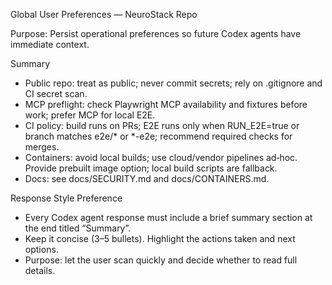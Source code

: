 Global User Preferences — NeuroStack Repo

Purpose: Persist operational preferences so future Codex agents have immediate context.

Summary
- Public repo: treat as public; never commit secrets; rely on .gitignore and CI secret scan.
- MCP preflight: check Playwright MCP availability and fixtures before work; prefer MCP for local E2E.
- CI policy: build runs on PRs; E2E runs only when RUN_E2E=true or branch matches e2e/* or *-e2e; recommend required checks for merges.
- Containers: avoid local builds; use cloud/vendor pipelines ad‑hoc. Provide prebuilt image option; local build scripts are fallback.
- Docs: see docs/SECURITY.md and docs/CONTAINERS.md.

Response Style Preference

- Every Codex agent response must include a brief summary section at the end titled “Summary”.
- Keep it concise (3–5 bullets). Highlight the actions taken and next options.
- Purpose: let the user scan quickly and decide whether to read full details.
